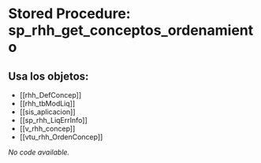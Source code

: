 # Stored Procedure: sp_rhh_get_conceptos_ordenamiento

## Usa los objetos:
- [[rhh_DefConcep]]
- [[rhh_tbModLiq]]
- [[sis_aplicacion]]
- [[sp_rhh_LiqErrInfo]]
- [[v_rhh_concep]]
- [[vtu_rhh_OrdenConcep]]

*No code available.*
